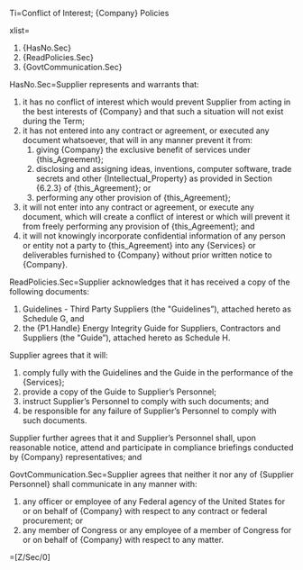 Ti=Conflict of Interest; {Company} Policies

xlist=<ol><li>{HasNo.Sec}</li><li>{ReadPolicies.Sec}</li><li>{GovtCommunication.Sec}</li></ol>

HasNo.Sec=Supplier represents and warrants that: <ol><li>it has no conflict of interest which would prevent Supplier from acting in the best interests of {Company} and that such a situation will not exist during the Term;</li><li>it has not entered into any contract or agreement, or executed any document whatsoever, that will in any manner prevent it from: <ol> <li>giving {Company} the exclusive benefit of services under {this_Agreement};</li> <li>disclosing and assigning ideas, inventions, computer software, trade secrets and other {Intellectual_Property} as provided in Section {6.2.3} of {this_Agreement}; or</li> <li>performing any other provision of {this_Agreement};</li> </ol></li><li>it will not enter into any contract or agreement, or execute any document, which will create a conflict of interest or which will prevent it from freely performing any provision of {this_Agreement}; and</li><li>it will not knowingly incorporate confidential information of any person or entity not a party to {this_Agreement} into any {Services} or deliverables furnished to {Company} without prior written notice to {Company}.</li></ol>

ReadPolicies.Sec=Supplier acknowledges that it has received a copy of the following documents: <ol><li>Guidelines - Third Party Suppliers (the "Guidelines&rdquo;), attached hereto as Schedule G, and</li><li>the {P1.Handle} Energy Integrity Guide for Suppliers, Contractors and Suppliers (the "Guide&rdquo;), attached hereto as Schedule H.</li></ol> Supplier agrees that it will: <ol><li>comply fully with the Guidelines and the Guide in the performance of the {Services};</li><li>provide a copy of the Guide to Supplier&rsquo;s Personnel;</li><li>instruct Supplier&rsquo;s Personnel to comply with such documents; and</li><li>be responsible for any failure of Supplier&rsquo;s Personnel to comply with such documents.</li></ol> Supplier further agrees that it and Supplier&rsquo;s Personnel shall, upon reasonable notice, attend and participate in compliance briefings conducted by {Company} representatives; and

GovtCommunication.Sec=Supplier agrees that neither it nor any of {Supplier Personnel} shall communicate in any manner with: <ol><li>any officer or employee of any Federal agency of the United States for or on behalf of {Company} with respect to any contract or federal procurement; or</li><li>any member of Congress or any employee of a member of Congress for or on behalf of {Company} with respect to any matter.</li></ol>

=[Z/Sec/0]

